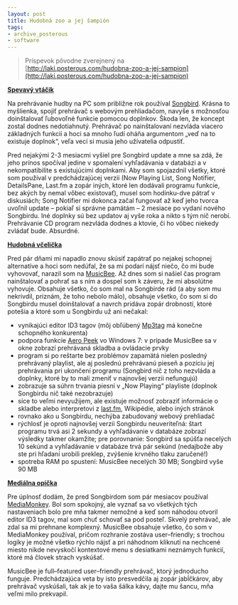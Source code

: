 ```yaml
---
layout: post
title: Hudobná zoo a jej šampión
tags:
- archive_posterous
- software
---
```

> Príspevok pôvodne zverejnený na [http://laki.posterous.com/hudobna-zoo-a-jej-sampion](http://laki.posterous.com/hudobna-zoo-a-jej-sampion)

[**Spevavý vtáčik**](http://getsongbird.net/)

Na prehrávanie hudby na PC som približne rok používal [Songbird](http://getsongbird.net/). Krásna to myšlienka, spojiť prehrávač s webovým prehliadačom, navyše s možnosťou doinštalovať ľubovoľné funkcie pomocou doplnkov. Škoda len, že koncept zostal dodnes nedotiahnutý. Prehrávač po nainštalovaní nezvláda viacero základných funkcií a hoci sa mnoho ľudí oháňa argumentom „veď na to existuje doplnok“, veľa vecí si musia jeho užívatelia odpustiť.

Pred nejakými 2-3 mesiacmi vyšiel pre Songbird update a mne sa zdá, že jeho prínos spočíval jedine v spomalení vyhľadávania v databázi a v nekompatibilite s existujúcimi doplnkami. Aby som spojazdnil všetky, ktoré som používal v predchádzajúcej verzii (Now Playing List, Song Notifier, DetailsPane, Last.fm a zopár iných, ktoré len dodávali programu funkcie, bez akých by nemal vôbec existovať), musel som hodinku-dve pátrať v diskusiách; Song Notifier mi dokonca začal fungovať až keď jeho tvorca uvoľnil update – pokiaľ si správne pamätám – 2 mesiace po vydaní nového Songbirdu. Iné doplnky sú bez updatov aj vyše roka a nikto s tým nič nerobí. Prehrávanie CD program nezvláda dodnes a ktovie, či ho vôbec niekedy zvládať bude. Absurdné.

[**Hudobná včelička**](http://www.getmusicbee.com/)

Pred pár dňami mi napadlo znovu skúsiť zapátrať po nejakej schopnej alternatíve a hoci som nedúfal, že sa mi podarí nájsť niečo, čo mi bude vyhovovať, narazil som na [MusicBee](http://www.getmusicbee.com/). Až dnes som si našiel čas program nainštalovať a pohrať sa s ním a dospel som k záveru, že mi absolútne vyhovuje. Obsahuje všetko, čo som mal na Songbirde rád (a aby som mu nekrivdil, priznám, že toho nebolo málo), obsahuje všetko, čo som si do Songbirdu musel doinštalovať a navrch pridáva zopár drobností, ktoré potešia a ktoré som u Songbirdu už ani nečakal:

* vynikajúci editor ID3 tagov (môj obľúbený [Mp3tag](http://www.mp3tag.de/en/) má konečne schopného konkurenta)
* podpora funkcie [Aero Peek](http://windows.microsoft.com/en-US/windows7/products/features/peek) vo Windows 7: v prípade MusicBee sa v okne zobrazí prehrávaná skladba a ovládacie prvky
* program si po reštarte bez problémov zapamätá nielen posledný prehrávaný playlist, ale aj poslednú prehrávanú pieseň a pozíciu jej prehrávania pri ukončení programu (Songbird nič z toho nezvláda a doplnky, ktoré by to mali zmeniť v najnovšej verzii nefungujú)
 * zobrazuje sa súhrn trvania piesní v „Now Playing“ playliste (doplnok Songbirdu nič také nezobrazuje)
 * síce to veľmi nevyužijem, ale existuje možnosť zobraziť informácie o skladbe alebo interpretovi z [last.fm](http://www.last.fm/), Wikipédie, alebo iných stránok
 * rovnako ako u Songbirdu, nechýba zabudovaný webový prehliadač 
 * rýchlosť je oproti najnovšej verzii Songbirdu neuveriteľná: štart programu trvá asi 2 sekundy a vyhľadávanie v databáze zobrazí výsledky takmer okamžite; pre porovnanie: Songbird sa spúšťa necelých 10 sekúnd a vyhľadávanie v databáze trvá pár sekúnd (nedajbože aby ste pri hľadaní urobili preklep, zvýšenie krvného tlaku zaručené!)
 * spotreba RAM po spustení: MusicBee necelých 30 MB; Songbird vyše 90 MB

[**Mediálna opička**](http://www.mediamonkey.com/)

Pre úplnosť dodám, že pred Songbirdom som pár mesiacov používal [MediaMonkey](http://www.mediamonkey.com/). Bol som spokojný, ale vyznať sa vo všetkých tých nastaveniach bolo pre mňa takmer nemožné a keď som náhodou otvoril editor ID3 tagov, mal som chuť schovať sa pod posteľ. Skvelý prehrávač, ale zdal sa mi prehnane komplexný. MusicBee obsahuje všetko, čo som v MediaMonkey používal, pričom rozhranie zostáva user–friendly; s trochou logiky je možné všetko rýchlo nájsť a pri náhodnom kliknutí na nechcené miesto nikde nevyskočí kontextové menu s desiatkami neznámych funkcií, ktoré má človek strach vyskúšať.

MusicBee je full–featured user–friendly prehrávač, ktorý jednoducho funguje. Predchádzajúca veta by isto presvedčila aj zopár jabĺčkárov, aby prehrávač vyskúšali, tak ak je to vaša šálka kávy, dajte mu šancu, mňa veľmi milo prekvapil.